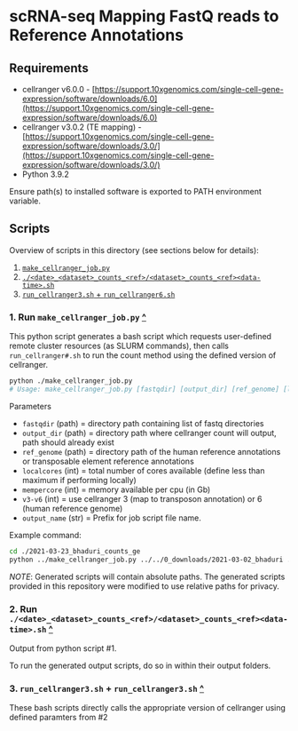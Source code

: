 # scRNA-seq Mapping FastQ reads to Reference Annotations

## Requirements

- cellranger v6.0.0 - [https://support.10xgenomics.com/single-cell-gene-expression/software/downloads/6.0](https://support.10xgenomics.com/single-cell-gene-expression/software/downloads/6.0)
- cellranger v3.0.2 (TE mapping) - [https://support.10xgenomics.com/single-cell-gene-expression/software/downloads/3.0/](https://support.10xgenomics.com/single-cell-gene-expression/software/downloads/3.0/)
- Python 3.9.2 

Ensure path(s) to installed software is exported to PATH environment variable.

## Scripts

Overview of scripts in this directory (see sections below for details):

1. [`make_cellranger_job.py`](#1-run-make_cellranger_jobpy-)
2. [`./<date>_<dataset>_counts_<ref>/<dataset>_counts_<ref><data-time>.sh`](#2-run-date_dataset_counts_refdataset_counts_refdata-timesh-)
3. [`run_cellranger3.sh` + `run_cellranger6.sh`](#3-run_cellranger3sh--run_cellranger3sh)

### 1. Run `make_cellranger_job.py` [^](#scripts)

This python script generates a bash script which requests user-defined remote cluster resources (as SLURM commands), then calls  `run_cellranger#.sh` to run the count method using the defined version of cellranger. 

```bash
python ./make_cellranger_job.py 
# Usage: make_cellranger_job.py [fastqdir] [output_dir] [ref_genome] [localcores] [mempercore] [v3-v6] [output_name] 
```

Parameters
- `fastqdir` (path) = directory path containing list of fastq directories 
- `output_dir` (path) = directory path where cellranger count will output, path should already exist
- `ref_genome` (path) = directory path of the human reference annotations or transposable element reference annotations
- `localcores` (int) = total number of cores available (define less than maximum if performing locally)
- `mempercore` (int) = memory available per cpu (in Gb)
- `v3-v6` (int) = use cellranger 3 (map to transposon annotation) or 6 (human reference genome)
- `output_name` (str) = Prefix for job script file name. 

Example command:

```bash
cd ./2021-03-23_bhaduri_counts_ge
python ../make_cellranger_job.py ../../0_downloads/2021-03-02_bhaduri ./ ../../0_downloads/hg38-refdata/refdata-gex-GRCh38-2020-A 8 15 6 bhaduri_counts_ge &> tmp.out
```

*NOTE*: Generated scripts will contain absolute paths. The generated scripts provided in this repository were modified to use relative paths for privacy. 



### 2. Run `./<date>_<dataset>_counts_<ref>/<dataset>_counts_<ref><data-time>.sh` [^](#scripts)

Output from python script #1. 

To run the generated output scripts, do so in within their output folders.

### 3. `run_cellranger3.sh` + `run_cellranger3.sh` [^](#scripts)

These bash scripts directly calls the appropriate version of cellranger using defined paramters from #2
